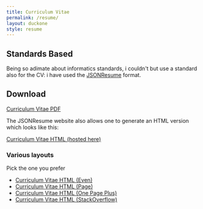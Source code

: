 ```yaml
---
title: Curriculum Vitae
permalink: /resume/
layout: duckone
style: resume
---
```


## Standards Based

Being so adimate about informatics standards, i couldn't but use a standard also
for the CV: i have used the [JSONResume](https://jsonresume.org) format.

## Download

[Curriculum Vitae PDF](Toni_Magni_CV.pdf)

The JSONResume website also allows one to generate an HTML version which looks
like this:

[Curriculum Vitae HTML (hosted here)](Toni_Magni_CV.html)

### Various layouts

Pick the one you prefer

- [Curriculum Vitae HTML (Even)](https://registry.jsonresume.org/zgypa?theme=even)
- [Curriculum Vitae HTML (Page)](https://registry.jsonresume.org/zgypa?theme=page-plus-plus)
- [Curriculum Vitae HTML (One Page Plus)](https://registry.jsonresume.org/zgypa?theme=onepage-plus)
- [Curriculum Vitae HTML (StackOverflow)](https://registry.jsonresume.org/zgypa?theme=stackoverflow)

